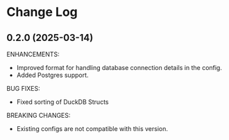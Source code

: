 
# Change Log

## 0.2.0 (2025-03-14)

ENHANCEMENTS:

* Improved format for handling database connection details in the config.
* Added Postgres support.

BUG FIXES:
* Fixed sorting of DuckDB Structs

BREAKING CHANGES:
* Existing configs are not compatible with this version.
